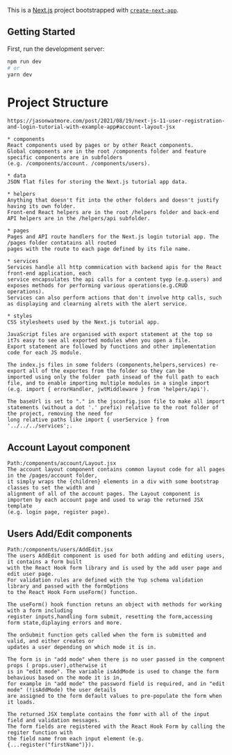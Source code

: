 This is a [Next.js](https://nextjs.org/) project bootstrapped with [`create-next-app`](https://github.com/vercel/next.js/tree/canary/packages/create-next-app).

## Getting Started

First, run the development server:

```bash
npm run dev
# or
yarn dev
```
# Project Structure
    https://jasonwatmore.com/post/2021/08/19/next-js-11-user-registration-and-login-tutorial-with-example-app#account-layout-jsx
    
    * components
    React components used by pages or by other React components.
    Global components are in the root /components folder and feature specific components are in subfolders
    (e.g. /components/account. /components/users).

    * data
    JSON flat files for storing the Next.js tutorial app data.

    * helpers
    Anything that doesn't fit into the other folders and doesn't justify having its own folder.
    Front-end React helpers are in the root /helpers folder and back-end API helpers are in the /helpers/api subfolder.

    * pages
    Pages and API route handlers for the Next.js login tutorial app. The /pages folder contatains all routed 
    pages with the route to each page defined by its file name.

    * services
    Services handle all http commnication with backend apis for the React front-end application, each
    service encapsulates the api calls for a content tyep (e.g.users) and exposes methods for performing various operations(e.g.CRUD operations).
    Services can also perform actions that don't involve http calls, such as displaying and clearning alrets with the alert service.

    * styles
    CSS stylesheets used by the Next.js tutorial app.

    JavaScript files are organised with export statement at the top so it7s easy to see all exported modules when you open a file.
    Export statement are followed by functions and other implementation code for each JS module.

    The index.js files in some folders (components,helpers,services) re-export all of the exportes from the folder so they can be
    imported using only the folder  path insead of the full path to each file, and to enable importing multiple modules in a single import
    (e.g. import { errorHandler, jwtMiddleware } from 'helpers/api').

    The baseUrl is set to "." in the jsconfig.json file to make all import statements (without a dot '.' prefix) relative to the root folder of the project, removing the need for 
    long relative paths like import { userService } from '../../../services';.

## Account Layout component
    Path:/components/account/Layout.jsx
    The account layout component contains common layout code for all pages in the /pages/account folder,
    it simply wraps the {children} elements in a div with some bootstrap classes to set the width and 
    alignment of all of the account pages. The Layout component is importen by each account page and used to wrap the returned JSX template
    (e.g. login page, register page).

## Users Add/Edit components
    Path:/components/users/AddEdit.jsx
    The users AddEdit component is used for both adding and editing users, it contains a form built
    with the React Hook form library and is used by the add user page and edit user page.
    For validation rules are defined with the Yup schema validation library and passed with the formOptions
    to the React Hook Form useForm() function.

    The useForm() hook function retuns an object with methods for working with a form including
    register inputs,handling form submit, resetting the form,accessing form state,diplaying errors and more.

    The onSubmit function gets called when the form is submitted and valid, and either creates or
    updates a user depending on which mode it is in.

    The form is in "add mode" when there is no user passed in the compnent props ( props.user),otherwise it
    is in "edit mode". The variable isAddMode is used to change the form behavious based on the mode it is in,
    for example in "add mode" the password field is required, and in "edit mode" (!isAddMode) the user details
    are assigned to the form default values to pre-populate the form when it loads.

    The returned JSX template contains the fomr with all of the input field and validation messages.
    The form fields are registered with the React Hook Form by calling the regiter function with 
    the field name from each input element (e.g. {...register("firstName")}).